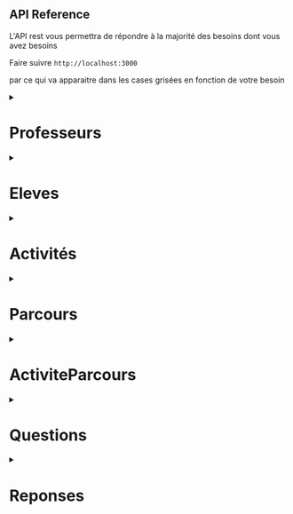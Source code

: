 
## API Reference

L'API rest vous permettra de répondre à la majorité des besoins dont vous avez besoins 

Faire suivre   ```http://localhost:3000 ``` 

par ce qui va apparaitre dans les cases grisées en fonction de votre besoin 


<details>
<summary> <h1> Professeurs </h1> </summary>
<br>

### récupérer tous les professeurs
> 📝 les professeurs ici sont l'ensemble des encadrants et des tuteurs

```http
  GET /api/professeurs
```

  <details>
  <summary> Exemple </summary>
  <br>

 -  #### Response

```
        {
            "id": 50,
            "nom": "aa",
            "prenom": "bb",
            "email": "aa@bb.fr",
            "numero_tel": "92830982390",
            "metier": "prof",
            "etablissement": "polytech",
            "role": "Encadrant",
            "nb_eleve_tuteur": 0,
            "password": "$2b$10$BRtzEE1.SAPk5i3AVFIl8OiWJ0iUB.NayJnhWJMlhibzv09/7kmAu",
            "createdAt": "2023-07-06T11:42:17.000Z",
            "updatedAt": "2023-07-06T11:42:17.000Z"
        },
        {
            "id": 51,
            "nom": "cc",
            "prenom": "dd",
            "email": "cc@dd.fr",
            "numero_tel": "92830982390",
            "metier": "prof",
            "etablissement": "polytech",
            "role": "Tuteur",
            "nb_eleve_tuteur": 2,
            "password": "$2b$10$TYtSdwAx9adQwe90q3yaHOa25uJ7fxBGVYUzWivnokg9QugK2/1oi",
            "createdAt": "2023-07-06T11:42:17.000Z",
            "updatedAt": "2023-07-06T11:42:17.000Z"
        }

```
  </details>

### récupérer un professeur
> 

```http
  GET /api/professeurs/{id}
```
> ne pas intégrer les "{}" dans votre requête 


| Parameter | Type     | Description                       |
| :-------- | :------- | :-------------------------------- |
| `id`      | `int` | **Required**. Id du professeur à trouver |


<details>
  <summary> Exemple</summary>
  <br>

  - #### Request

  ```http
    GET /api/professeur/50
  ``` 
  - #### Response

          {
            "id": 50,
            "nom": "aa",
            "prenom": "bb",
            "email": "aa@bb.fr",
            "numero_tel": "92830982390",
            "metier": "prof",
            "etablissement": "polytech",
            "role": "Encadrant",
            "nb_eleve_tuteur": 0,
            "password": "$2b$10$BRtzEE1.SAPk5i3AVFIl8OiWJ0iUB.NayJnhWJMlhibzv09/7kmAu",
            "createdAt": "2023-07-06T11:42:17.000Z",
            "updatedAt": "2023-07-06T11:42:17.000Z"
        },

</details>

### récupérer tous les professeurs en fonction de leur rôle

```http
  GET /api/professeurs/role/{role}
```

| Parameter | Type     | Description                       |
| :-------- | :------- | :-------------------------------- |
| `role`      | `Tuteur`, `Encadrant` | **Required**. role du professeur|

> 📝 les professeurs qui sont à la foi encadrant et tuteur seront retourné par défaut 

<details>
<summary>Exemple </summary>
<br>

- #### Request
```http
  GET /api/professeurs/role/Tuteur
```

- #### Response 

```
    {
        "id": 51,
        "nom": "cc",
        "prenom": "dd",
        "email": "cc@dd.fr",
        "numero_tel": "92830982390",
        "metier": "prof",
        "etablissement": "polytech",
        "role": "Tuteur",
        "nb_eleve_tuteur": 2,
        "password": "$2b$10$TYtSdwAx9adQwe90q3yaHOa25uJ7fxBGVYUzWivnokg9QugK2/1oi",
        "createdAt": "2023-07-06T11:42:17.000Z",
        "updatedAt": "2023-07-06T11:42:17.000Z"
    },
    {
        "id": 52,
        "nom": "ee",
        "prenom": "ff",
        "email": "ee@ff.fr",
        "numero_tel": "92830982390",
        "metier": "prof",
        "etablissement": "polytech",
        "role": "Encadrant et Tuteur",
        "nb_eleve_tuteur": 1,
        "password": "$2b$10$h79Ffg0MxlHUZMJ2P2zt0OR8kf2i0BLM/cwVBoX8VIW1DYmUW9ZKW",
        "createdAt": "2023-07-06T11:42:17.000Z",
        "updatedAt": "2023-07-06T11:42:17.000Z"
    },
```
</details>

### récupérer tous les élèves en fonctions de leur tuteur

```http
  GET /api/professeurs/tuteur/{tuteurID}
```

| Parameter | Type     | Description                       |
| :-------- | :------- | :-------------------------------- |
| `tuteurId`| `int` | **Required**. identifiant du tuteur|

> 📝 les les professeurs qui ne sont pas tuteur, auront aucune réponse à cette requête

<details>
<summary>Exemple </summary>
<br>

- #### Request
```http
  GET /api/professeurs/tuteur/51
```

- #### Response 

La liste des élèves dont le professeur est tuteur
```
    {
        "id": 54,
        "nom": "a",
        "prenom": "b",
        "email": "a@b.fr",
        "numero_tel": "987654321",
        "numero_tel_parent": "1234567890",
        "adress": "montpellier",
        "etablissement": "college",
        "password": null,
        "professeurId": 51,
        "parcoursId": 552,
        "createdAt": "2023-07-06T11:41:08.000Z",
        "updatedAt": "2023-07-07T09:07:27.000Z"
    },
    {
        "id": 55,
        "nom": "c",
        "prenom": "d",
        "email": "c@d.fr",
        "numero_tel": "987654321",
        "numero_tel_parent": "1234567890",
        "adress": "montpellier",
        "etablissement": "college",
        "password": null,
        "professeurId": 51,
        "parcoursId": 552,
        "createdAt": "2023-07-06T11:41:08.000Z",
        "updatedAt": "2023-07-07T09:07:38.000Z"
    }
```

</details>


### Créer un professeur

```http
  POST /api/professeurs
```

| Body | Type     | Description                       |
| :-------- | :------- | :-------------------------------- |
| `nom`| `string` | **Required**. nom du professeur|
| `prenom`| `string` | **Required**. prenom du professeur|
| `email`| `string` | **Required**. email du professeur utile à sa connexion|
| `numero_tel`| `string` | **Required**. numéro de téléphone du professeur|
| `metier`| `string` | **Required**. métier du professeur|
| `etablissement`| `string` | **Required**. établissement dans lequel le professeur exerce|
| `role`| `Tuteur`, `Encadrant`,`Encadrant et Tuteur` | **Required**. role que souhaite avoir le professeur|
| `nb_eleve_tuteur`| `int` | **Required**. nombre d'élèves dont le professeur souhaite être tuteur, 0 si encadrant uniquement|


<details>
<summary>Exemple</summary>
<br>

- #### Request
```http
  POST /api/professeurs
```

```
        {
            "nom": "Jean",
            "prenom": "Marc",
            "email": "jean@marc.fr",
            "numero_tel": "0612345678",
            "metier": "Enseignant Chercheur",
            "etablissement": "Université des sciences de Montpellier",
            "role" : "Encadrant",
            "nb_eleve_tuteur": 0
        }
```

- #### Response 
```
        {
            "id": 61,
            "nom": "Jean",
            "prenom": "Marc",
            "email": "jean@marc.fr",
            "numero_tel": "0612345678",
            "metier": "Enseignant Chercheur",
            "etablissement": "Université des sciences de Montpellier",
            "role": "Encadrant",
            "nb_eleve_tuteur": 0,
            "password": "$2b$10$B8wL2D47NxoVWRBJ18Zk6.Eaqjq6FNEulgMvFWeYM2keBrqTmixie",
            "updatedAt": "2023-07-11T09:02:04.891Z",
            "createdAt": "2023-07-11T09:02:04.891Z"
        }
```

</details>


### Supprimer un professeur

```http
  DELETE /api/professeurs/{id}
```

| Parameter | Type     | Description                       |
| :-------- | :------- | :-------------------------------- |
| `id`      | `int` | **Required**. Id du professeur à supprimer |


<details>
<summary>Exemple</summary>
<br>

- #### Request
```http
  DELETE /api/professeurs/61
```
- #### Response 
```
    { message: 'Le professeur a bien été supprimé.' }
```
</details>

### Supprimer tous les professeurs

```http
  DELETE /api/professeurs
```

<details>
<summary>Exemple</summary>
<br>

- #### Response 
```
    { message: 'Nombre de professeurs supprimés : 14' }
```
</details>

</details>


<details>
<summary> <h1>Eleves</h1> </summary>

### récupérer tous les élèves

```http
  GET /api/eleves
```

  <details>
  <summary> Exemple </summary>
  <br>

 -  #### Response

```
    {
        "id": 54,
        "nom": "a",
        "prenom": "b",
        "email": "a@b.fr",
        "numero_tel": "987654321",
        "numero_tel_parent": "1234567890",
        "adress": "montpellier",
        "etablissement": "college",
        "password": null,
        "professeurId": 51,
        "parcoursId": 552,
        "createdAt": "2023-07-06T11:41:08.000Z",
        "updatedAt": "2023-07-07T09:07:27.000Z"
    },
    {
        "id": 55,
        "nom": "c",
        "prenom": "d",
        "email": "c@d.fr",
        "numero_tel": "987654321",
        "numero_tel_parent": "1234567890",
        "adress": "montpellier",
        "etablissement": "college",
        "password": null,
        "professeurId": 51,
        "parcoursId": 552,
        "createdAt": "2023-07-06T11:41:08.000Z",
        "updatedAt": "2023-07-07T09:07:38.000Z"
    },

```
</details>

### récupérer un élève

```http
  GET /api/eleves/{id}
```
> ne pas intégrer les "{}" dans votre requête 


| Parameter | Type     | Description                       |
| :-------- | :------- | :-------------------------------- |
| `id`      | `int` | **Required**. Id de l'élève à trouver|

<details>
  <summary> Exemple</summary>
  <br>

  - #### Request

  ```http
    GET /api/eleves/54
  ``` 
  - #### Response

```
    {
        "id": 54,
        "nom": "a",
        "prenom": "b",
        "email": "a@b.fr",
        "numero_tel": "987654321",
        "numero_tel_parent": "1234567890",
        "adress": "montpellier",
        "etablissement": "college",
        "password": null,
        "professeurId": 51,
        "parcoursId": 552,
        "createdAt": "2023-07-06T11:41:08.000Z",
        "updatedAt": "2023-07-07T09:07:27.000Z"
    }
```

</details>


### récupérer les membres du groupe d'un élève
> les élèves d'un même groupe ont le même parcours, voir partie sur les Parcours pour plus d'informations

```http
  GET /api/eleves/groupe/{id}
```
> ne pas intégrer les "{}" dans votre requête 


| Parameter | Type     | Description                       |
| :-------- | :------- | :-------------------------------- |
| `id`      | `int` | **Required**. Id de l'élève à trouver|

<details>
  <summary> Exemple</summary>
  <br>

  - #### Request

  ```http
    GET /api/eleves/groupe/54
  ``` 
  - #### Response

```
    {
        "id": 55,
        "nom": "c",
        "prenom": "d",
        "email": "c@d.fr",
        "numero_tel": "987654321",
        "numero_tel_parent": "1234567890",
        "adress": "montpellier",
        "etablissement": "college",
        "password": null,
        "professeurId": 51,
        "parcoursId": 552,
        "createdAt": "2023-07-06T11:41:08.000Z",
        "updatedAt": "2023-07-07T09:07:38.000Z"
    },
    {
        "id": 56,
        "nom": "e",
        "prenom": "f",
        "email": "e@f.fr",
        "numero_tel": "987654321",
        "numero_tel_parent": "1234567890",
        "adress": "montpellier",
        "etablissement": "college",
        "password": null,
        "professeurId": 52,
        "parcoursId": 552,
        "createdAt": "2023-07-06T11:41:08.000Z",
        "updatedAt": "2023-07-07T09:16:56.000Z"
    }
```

</details>


### récupérer les élèves pour une activité donnée et un moment donné


```http
  GET /api/eleves/activite/{activiteId}/{indexMoment}
```
> ne pas intégrer les "{}" dans votre requête 


| Parameter | Type     | Description                       |
| :-------- | :------- | :-------------------------------- |
| `activiteId`      | `int` | **Required**. id d'une activité |
| `indexMoment`      | `int` [0,9]| **Required**. index d'un moment de la semaine : 0 étant lundi matin, 1 lundi aprés-midi...|

<details>
  <summary> Exemple</summary>
  <br>

  - #### Request

  ```http
    GET /api/eleves/activite/48/0
  ``` 
  - #### Response

```
    {
        "id": 57,
        "nom": "g",
        "prenom": "h",
        "email": "g@h.fr",
        "numero_tel": "987654321",
        "numero_tel_parent": "1234567890",
        "adress": "montpellier",
        "etablissement": "college",
        "password": null,
        "professeurId": 53,
        "parcoursId": 552,
        "createdAt": "2023-07-06T11:41:08.000Z",
        "updatedAt": "2023-07-07T09:17:19.000Z"
    },
    {
        "id": 58,
        "nom": "i",
        "prenom": "j",
        "email": "i@j.fr",
        "numero_tel": "987654321",
        "numero_tel_parent": "1234567890",
        "adress": "montpellier",
        "etablissement": "college",
        "password": null,
        "professeurId": 53,
        "parcoursId": 552,
        "createdAt": "2023-07-06T11:41:08.000Z",
        "updatedAt": "2023-07-07T10:14:05.000Z"
    }
```

</details>

### Créer un élève


```http
  POST /api/eleves
```

| Body | Type     | Description                       |
| :-------- | :------- | :-------------------------------- |
| `nom`| `string` | **Required**. nom de l'élève|
| `prenom`| `string` | **Required**. prenom de l'élève|
| `email`| `string` | **Required**. email de l'élève utile à sa connexion|
| `numero_tel`| `string` | **Required**. numéro de téléphone de l'élève|
| `numero_tel_parent`| `string` | **Required**. numéro de téléphone d'un responsable légal de l'élève|
| `etablissement`| `string` | **Required**. collège ou étudie l'élève|
| `adresse`| `string` | **Required**. adress de l'élève|


<details>
  <summary> Exemple</summary>
  <br>

  - #### Request

  ```http
    POST /api/eleves
  ```

```
        {
        "nom": "John",
        "prenom": "Doe",
        "email": "john.doe@example.com",
        "numero_tel": "1234567890",
        "numero_tel_parent": "0987654321",
        "adress": "123 Street",
        "etablissement": "School XYZ"
        }

```

  - #### Response

```
    {
        "id": 67,
        "nom": "John",
        "prenom": "Doe",
        "email": "john.doe@example.com",
        "numero_tel": "1234567890",
        "numero_tel_parent": "0987654321",
        "adress": "123 Street",
        "etablissement": "School XYZ",
        "updatedAt": "2023-07-11T10:36:53.196Z",
        "createdAt": "2023-07-11T10:36:53.196Z"
    }
```

</details>

### Confirmer un élève
> confirmer un élève revient à lui attribuer un tuteur disponible


```http
  PUT /api/eleves/confirmation/{id}
```
> ne pas intégrer les "{}" dans votre requête 


| Parameter | Type     | Description                       |
| :-------- | :------- | :-------------------------------- |
| `id`      | `int` | **Required**. Id de l'élève à confirmer|


<details>
  <summary> Exemple</summary>
  <br>

  - #### Request

  ```http
    PUT /api/eleves/confirmation/67
  ```

  - #### Response

```
    
    {
        "id": 67,
        "nom": "John",
        "prenom": "Doe",
        "email": "john.doe@example.com",
        "numero_tel": "1234567890",
        "numero_tel_parent": "0987654321",
        "adress": "123 Street",
        "etablissement": "School XYZ",
        "password": null,
        "professeurId": 55,
        "parcoursId": null,
        "createdAt": "2023-07-11T10:36:53.000Z",
        "updatedAt": "2023-07-11T10:43:53.953Z"
    }
        
```
> ainsi professeurId n'est plus null, il a donc un tuteur

</details>


### Attribuer un parcours à un élève
> attribution d'un parcours à l'élève s'il y en a de disponible

```http
  PUT /api/eleves/parcours/{id}
```
> ne pas intégrer les "{}" dans votre requête 


| Parameter | Type     | Description                       |
| :-------- | :------- | :-------------------------------- |
| `id`      | `int` | **Required**. Id de l'élève à qui on veut attribuer un parcours|


<details>
  <summary> Exemple</summary>
  <br>

  - #### Request

  ```http
    PUT /api/eleves/parcours/67
  ```

  - #### Response

```
    {
        "id": 67,
        "nom": "John",
        "prenom": "Doe",
        "email": "john.doe@example.com",
        "numero_tel": "1234567890",
        "numero_tel_parent": "0987654321",
        "adress": "123 Street",
        "etablissement": "School XYZ",
        "password": null,
        "professeurId": 55,
        "parcoursId": 552,
        "createdAt": "2023-07-11T10:36:53.000Z",
        "updatedAt": "2023-07-11T11:04:51.622Z"
    }   
```
> ainsi parcoursId n'est plus null, il a donc un parcours


</details>

### Supprimer un élève

```http
  DELETE /api/eleves/{id}
```

| Parameter | Type     | Description                       |
| :-------- | :------- | :-------------------------------- |
| `id`      | `int` | **Required**. Id de l'élève à supprimer |


<details>
<summary>Exemple</summary>
<br>

- #### Request
```http
  DELETE /api/eleves/67
```
- #### Response 
```
    { message: "L'élève a bien été supprimé."" }
```
</details>


### Supprimer tous les élèves

```http
  DELETE /api/eleves   
```

<details>
<summary>Exemple</summary>
<br>

- #### Response 
```
    { message: "Nombre d'élèves supprimés : 18" }
```
</details>

</details>

<details>
<summary> <h1> Activités </h1> </summary>
<br>

### récupérer toutes les activités

```http
  GET /api/activites
```

  <details>
  <summary> Exemple </summary>
  <br>

 -  #### Response

```
    {
        "id": 48,
        "nom": "act2",
        "description": "une deuxieme activitié",
        "nb_realisations": 1,
        "nb_eleve_max": 16,
        "l1": 1,
        "l2": 1,
        "ma1": 0,
        "ma2": 0,
        "me1": 0,
        "me2": 0,
        "j1": 1,
        "j2": 0,
        "v1": 1,
        "v2": 0,
        "professeurId": 50,
        "createdAt": "2023-07-06T11:42:17.000Z",
        "updatedAt": "2023-07-06T11:42:17.000Z"
    },
    {
        "id": 49,
        "nom": "act5",
        "description": "une cinquième activité",
        "nb_realisations": 3,
        "nb_eleve_max": 7,
        "l1": 0,
        "l2": 0,
        "ma1": 1,
        "ma2": 0,
        "me1": 1,
        "me2": 1,
        "j1": 1,
        "j2": 1,
        "v1": 1,
        "v2": 1,
        "professeurId": 54,
        "createdAt": "2023-07-06T11:42:17.000Z",
        "updatedAt": "2023-07-06T11:42:17.000Z"
    }

```
  </details>

### récupérer une activite 

```http
  GET /api/activites/{id}
```
> ne pas intégrer les "{}" dans votre requête 


| Parameter | Type     | Description                       |
| :-------- | :------- | :-------------------------------- |
| `id`      | `int` | **Required**. Id de l'activité à trouver |


<details>
  <summary>Exemple</summary>
  <br>

  - #### Request

  ```http
    GET /api/activites/48
  ``` 
  - #### Response
```
    {
        "id": 48,
        "nom": "act2",
        "description": "une deuxieme activitié",
        "nb_realisations": 1,
        "nb_eleve_max": 16,
        "l1": 1,
        "l2": 1,
        "ma1": 0,
        "ma2": 0,
        "me1": 0,
        "me2": 0,
        "j1": 1,
        "j2": 0,
        "v1": 1,
        "v2": 0,
        "professeurId": 50,
        "createdAt": "2023-07-06T11:42:17.000Z",
        "updatedAt": "2023-07-06T11:42:17.000Z"
    }
```
</details>

### Créer une activité

```http
  POST /api/activites
```

| Body | Type     | Description                       |
| :-------- | :------- | :-------------------------------- |
| `nom`| `string` | **Required**. nom de l'activité|
| `description`| `string` | **Required**. déscription du déroulement de l'activité|
| `nb_realisations`| `int` | **Required**. nombre de fois que l'encadrant peut réaliser l'activité dans la semaine|
| `nb_eleve_max`| `int` | **Required**. nombre d'élèves que peut accepter au maximum l'encadrant durant l'activité|
| `l1`, `l2`, `ma1`, `ma2`, `me1`, `me2`, `j1`, `j2`, `v1`, `v2`| `0`, `1` | **Required**. disponibilité de l'activité à ce moment : 1 disponible, 0 pas disponible|
| `professeurId`| `int` | **Required**. **clé étrangère ref : professeur** l'identifiant de l'encadrant de l'activité|
| `lieu`| `string` | **Required** le lieu du déroulement de l'activité|
| `lieu_rdv`| `string` | **Required**. lieu où doivent se rendre les stagiaires pour rencontrer leur encadrant|


<details>
<summary>Exemple</summary>
<br>

- #### Request
```http
  POST /api/activites
```

```
    {
        "nom": "Arduino",
        "description": "une activitié pour faire quelques jeu avec une arduino",
        "nb_realisations": 1,
        "nb_eleve_max": 14,
        "l1": 0,
        "l2": 0,
        "ma1":1,
        "ma2": 1,
        "me1": 0,
        "me2": 0,
        "j1": 1,
        "j2": 0,
        "v1": 1,
        "v2": 0,
        "professeurId": 52,
    }
```

- #### Response 
```
    {
        "message": "Activité créée avec succès",
        "activite": {
            "id": 57,
            "nom": "Arduino",
            "description": "une activitié pour faire quelques jeu avec une arduino",
            "nb_realisations": 1,
            "nb_eleve_max": 14,
            "l1": 0,
            "l2": 0,
            "ma1": 1,
            "ma2": 1,
            "me1": 0,
            "me2": 0,
            "j1": 1,
            "j2": 0,
            "v1": 1,
            "v2": 0,
            "professeurId": 52,
            "updatedAt": "2023-07-12T08:41:37.779Z",
            "createdAt": "2023-07-12T08:41:37.779Z"
        }
    }
```

</details>

### Modifier une activité

```http
  PUT /api/activites
```

| Parameters | Type     | Description                       |
| :-------- | :------- | :-------------------------------- |
| `id`| `int` |**Required**. Identifiant de l'activité à modifier|


| Body | Type     | Description                       |
| :-------- | :------- | :-------------------------------- |
| `nom`| `string` |nom de l'activité|
| `description`| `string` | déscription du déroulement de l'activité|
| `nb_realisations`| `int` | nombre de fois que l'encadrant peut réaliser l'activité dans la semaine|
| `nb_eleve_max`| `int` |  nombre d'élèves que peut accepter au maximum l'encadrant durant l'activité|
| `l1`, `l2`, `ma1`, `ma2`, `me1`, `me2`, `j1`, `j2`, `v1`, `v2`| `0`, `1` | disponibilité de l'activité à ce moment : 1 disponible, 0 pas disponible|
| `professeurId`| `int` | **clé étrangère ref : professeur** l'identifiant de l'encadrant de l'activité|
| `lieu`| `string` | le lieu du déroulement de l'activité|
| `lieu_rdv`| `string` |. lieu où doivent se rendre les stagiaires pour rencontrer leur encadrant|




<details>
<summary>Exemple</summary>
<br>

- #### Request
```http
  PUT /api/activites/129
```

```
    {
        "nom": "Activite 10",
        "descriptions": "finalement c'est l'activité 10",
        "lieu": "Place Eugène bataillon",
        "lieu_rdv": "à l'entrée de la fac devant le grand batiment blanc"
    }
```

- #### Response 
```
    {
        "message": "Activité modifiée avec succès",
        "activite": {
            "id": 129,
            "nom": "Activite 10",
            "description": "description",
            "nb_realisations": 2,
            "nb_eleve_max": 6,
            "l1": 0,
            "l2": 0,
            "ma1": 1,
            "ma2": 0,
            "me1": 0,
            "me2": 1,
            "j1": 0,
            "j2": 1,
            "v1": 0,
            "v2": 0,
            "lieu": "Place Eugène bataillon",
            "lieu_rdv": "à l'entrée de la fac devant le grand batiment blanc",
            "professeurId": 77,
            "createdAt": "2023-08-02T06:10:11.000Z",
            "updatedAt": "2023-08-03T06:16:28.253Z"
        }
    }
```

</details>

### Supprimer une activité

```http
  DELETE /api/activité/{id}
```

| Parameter | Type     | Description                       |
| :-------- | :------- | :-------------------------------- |
| `id`      | `int` | **Required**. Id de l'activité à supprimer |


<details>
<summary>Exemple</summary>
<br>

- #### Request
```http
  DELETE /api/activites/57
```
- #### Response 
```
    { message: 'Activité supprimée avec succès' }
```
</details>

### Supprimer toutes les activités

```http
  DELETE /api/activites
```

<details>
<summary>Exemple</summary>
<br>

- #### Response 
```
    { message: 'Toutes les activités ont été supprimées' }
```
</details>

</details>

<details>
<summary> <h1> Parcours </h1> </summary>
<br>

### Générer des parcours

```http
  POST /api/parcours
```

| Body | Type     | Description                       |
| :-------- | :------- | :-------------------------------- |
| `nbParcours`      | `int` | **Required**. nombre de parcours à générer |
| `nbEleveMax` | `int` | **Required**. nombre d'élève par groupe et donc par parcours |

  <details>
  <summary> Exemple </summary>
  <br>

 -  #### Request

```
    {
        "nbParcours": 2,
        "nbEleveMax": 7
    }

```

 -  #### Response

```
    {
        "message": "Génération des emplois du temps a été un succés"
    }

```
  </details>

</details>

<details>
<summary> <h1> ActiviteParcours </h1> </summary>
<br>

### récupérer toutes les association activité-parcours-indexMoment
> 📝 les indexMoment correspondent au moment où se déroule l'activité durant la semaine : 0 = lundi matin, 1 = lundi après-midi...

```http
  GET /api/activiteparcours
```

  <details>
  <summary> Exemple </summary>
  <br>

 -  #### Response

```
    {
        "parcoursId": 554,
        "activiteId": 48,
        "indexMoment": 0,
        "createdAt": "2023-07-12T10:37:41.000Z",
        "updatedAt": "2023-07-12T10:37:41.000Z"
    },
    {
        "parcoursId": 554,
        "activiteId": 49,
        "indexMoment": 2,
        "createdAt": "2023-07-12T10:37:41.000Z",
        "updatedAt": "2023-07-12T10:37:41.000Z"
    },
    {
        "parcoursId": 554,
        "activiteId": 50,
        "indexMoment": 6,
        "createdAt": "2023-07-12T10:37:41.000Z",
        "updatedAt": "2023-07-12T10:37:41.000Z"
    }

```
  </details>

### Récupérer toutes les activités pour chaque parcours

```http
  GET /api/activiteparcours/parcours
```

<details>
  <summary>Exemple</summary>
  <br>

  - #### Response
```
    "555": [
        {
            "parcoursId": 555,
            "activiteId": 48,
            "indexMoment": 0,
            "createdAt": "2023-07-12T10:37:41.000Z",
            "updatedAt": "2023-07-12T10:37:41.000Z"
        },
        {
            "parcoursId": 555,
            "activiteId": 57,
            "indexMoment": 2,
            "createdAt": "2023-07-12T10:37:41.000Z",
            "updatedAt": "2023-07-12T10:37:41.000Z"
        },
        {
            "parcoursId": 555,
            "activiteId": 49,
            "indexMoment": 4,
            "createdAt": "2023-07-12T10:37:41.000Z",
            "updatedAt": "2023-07-12T10:37:41.000Z"
        },
        {
            "parcoursId": 555,
            "activiteId": 50,
            "indexMoment": 6,
            "createdAt": "2023-07-12T10:37:41.000Z",
            "updatedAt": "2023-07-12T10:37:41.000Z"
        },
        {
            "parcoursId": 555,
            "activiteId": 52,
            "indexMoment": 9,
            "createdAt": "2023-07-12T10:37:41.000Z",
            "updatedAt": "2023-07-12T10:37:41.000Z"
        }
    ]
```
</details>

### Récupérer toutes les activités d'un parcours

```http
  GET /api/activiteparcours/{parcoursId}
```
> ne pas intégrer les "{}" dans votre requête 


| Parameter | Type     | Description                       |
| :-------- | :------- | :-------------------------------- |
| `parcoursId`      | `int` | **Required**. Id du parcours dont on veut récupérer les activités|


<details>
  <summary>Exemple</summary>
  <br>

  - #### Request 

```http
  GET /api/activiteparcours/555
```

  - #### Response
```
    "555": [
        {
            "parcoursId": 555,
            "activiteId": 48,
            "indexMoment": 0,
            "createdAt": "2023-07-12T10:37:41.000Z",
            "updatedAt": "2023-07-12T10:37:41.000Z"
        },
        {
            "parcoursId": 555,
            "activiteId": 57,
            "indexMoment": 2,
            "createdAt": "2023-07-12T10:37:41.000Z",
            "updatedAt": "2023-07-12T10:37:41.000Z"
        },
        {
            "parcoursId": 555,
            "activiteId": 49,
            "indexMoment": 4,
            "createdAt": "2023-07-12T10:37:41.000Z",
            "updatedAt": "2023-07-12T10:37:41.000Z"
        },
        {
            "parcoursId": 555,
            "activiteId": 50,
            "indexMoment": 6,
            "createdAt": "2023-07-12T10:37:41.000Z",
            "updatedAt": "2023-07-12T10:37:41.000Z"
        },
        {
            "parcoursId": 555,
            "activiteId": 52,
            "indexMoment": 9,
            "createdAt": "2023-07-12T10:37:41.000Z",
            "updatedAt": "2023-07-12T10:37:41.000Z"
        }
    ]
```
</details>


### Récupérer les activités d'un élève
 > à utiliser uniquement lorsqu'on a attribué un parcours à l'élève en question

```http
  GET /api/activiteparcours/eleve/{eleveId}
```

| Body | Type     | Description                       |
| :-------- | :------- | :-------------------------------- |
| `eleveId`| `int` | **Required**. identifiant de l'élève dont on veut récupérer le parcours et les activités |


<details>
<summary>Exemple</summary>
<br>

- #### Request
```http
  GET /api/activiteparcours/eleve/54
```

- #### Response

```
[
    {
        "parcoursId": 554,
        "activiteId": 48,
        "indexMoment": 0,
        "createdAt": "2023-07-12T10:37:41.000Z",
        "updatedAt": "2023-07-12T10:37:41.000Z"
    },
    {
        "parcoursId": 554,
        "activiteId": 51,
        "indexMoment": 1,
        "createdAt": "2023-07-12T10:37:41.000Z",
        "updatedAt": "2023-07-12T10:37:41.000Z"
    },
    {
        "parcoursId": 554,
        "activiteId": 49,
        "indexMoment": 2,
        "createdAt": "2023-07-12T10:37:41.000Z",
        "updatedAt": "2023-07-12T10:37:41.000Z"
    },
    {
        "parcoursId": 554,
        "activiteId": 53,
        "indexMoment": 3,
        "createdAt": "2023-07-12T10:37:41.000Z",
        "updatedAt": "2023-07-12T10:37:41.000Z"
    },
    {
        "parcoursId": 554,
        "activiteId": 55,
        "indexMoment": 4,
        "createdAt": "2023-07-12T10:37:41.000Z",
        "updatedAt": "2023-07-12T10:37:41.000Z"
    },
    {
        "parcoursId": 554,
        "activiteId": 56,
        "indexMoment": 5,
        "createdAt": "2023-07-12T10:37:41.000Z",
        "updatedAt": "2023-07-12T10:37:41.000Z"
    },
    {
        "parcoursId": 554,
        "activiteId": 50,
        "indexMoment": 6,
        "createdAt": "2023-07-12T10:37:41.000Z",
        "updatedAt": "2023-07-12T10:37:41.000Z"
    },
    {
        "parcoursId": 554,
        "activiteId": 52,
        "indexMoment": 8,
        "createdAt": "2023-07-12T10:37:41.000Z",
        "updatedAt": "2023-07-12T10:37:41.000Z"
    },
    {
        "parcoursId": 554,
        "activiteId": 54,
        "indexMoment": 9,
        "createdAt": "2023-07-12T10:37:41.000Z",
        "updatedAt": "2023-07-12T10:37:41.000Z"
    }
]
```

</details>

### Récupérer le parcours d'un professeur

```http
  GET /api/activiteparcours/professeur/{profId}
```

| Parameter | Type     | Description                       |
| :-------- | :------- | :-------------------------------- |
| `profId`      | `int` | **Required**. Id de l'encadrant dont on veut récupérer le parcours |


<details>
<summary>Exemple</summary>
<br>

- #### Request
```http
  GET /api/activiteparcours/professeur/50
```
- #### Response 
```
    {
        "0": [
            [
                {
                    "parcoursId": 554,
                    "activiteId": 48,
                    "indexMoment": 0,
                    "createdAt": "2023-07-12T10:37:41.000Z",
                    "updatedAt": "2023-07-12T10:37:41.000Z"
                },
                {
                    "parcoursId": 555,
                    "activiteId": 48,
                    "indexMoment": 0,
                    "createdAt": "2023-07-12T10:37:41.000Z",
                    "updatedAt": "2023-07-12T10:37:41.000Z"
                }
            ]
        ],
        "1": [],
        "2": [],
        "3": [],
        "4": [],
        "5": [
            [
                {
                    "parcoursId": 554,
                    "activiteId": 56,
                    "indexMoment": 5,
                    "createdAt": "2023-07-12T10:37:41.000Z",
                    "updatedAt": "2023-07-12T10:37:41.000Z"
                }
            ]
        ],
        "6": [],
        "7": [],
        "8": [],
        "9": [
            [
                {
                    "parcoursId": 554,
                    "activiteId": 54,
                    "indexMoment": 9,
                    "createdAt": "2023-07-12T10:37:41.000Z",
                    "updatedAt": "2023-07-12T10:37:41.000Z"
                }
            ]
        ]
    }
```
</details>

### Ajouter une activité à un parcours particulier à un moment particulier
> il va falloir créer l'activité avant et récupérer son identifiant pour l'utiliser ici 

```http
  POST /api/activiteparcours/
```

| Parameter | Type     | Description                       |
| :-------- | :------- | :-------------------------------- |
| `parcoursId`      | `int` | **Required**. Id du parcours dans lequel on souhaite ajouter l'activité |
| `activiteId`      | `int` | **Required**. id de l'activité qu'on souhaite rajouter dans le parcours |
| `indexMoment`      | `int` | **Required**. idex du moment durant lequel on veut ajouter l'activité |

<details>
<summary>Exemple</summary>
<br>

- #### Request
```
    
    {
        "parcoursId": 554,
        "activiteId": 57,
        "indexMoment": 7
    }

```

- #### Response 

```
    {
        "parcoursId": 554,
        "activiteId": 57,
        "indexMoment": 7,
        "updatedAt": "2023-07-12T12:29:56.250Z",
        "createdAt": "2023-07-12T12:29:56.250Z"
    }
```
</details>

### Ajouter une activité à tous les parcours à un moment particulier
> il va falloir créer l'activité avant et récupérer son identifiant pour l'utiliser ici 

```http
  POST /api/activiteparcours/parcours
```

| Parameter | Type     | Description                       |
| :-------- | :------- | :-------------------------------- |
| `activiteId`      | `int` | **Required**. id de l'activité qu'on souhaite rajouter dans le parcours |
| `indexMoment`      | `int` | **Required**. idex du moment durant lequel on veut ajouter l'activité |

<details>
<summary>Exemple</summary>
<br>

- #### Request
```
    
    {
        "activiteId": 57,
        "indexMoment": 7
    }

```

- #### Response 

```
  {
    "message": "L'activité à été ajoutée à tous les parcours avec succés"
  }
```
</details>

</details>

<details>
<summary> <h1> Questions </h1> </summary>
<br>

### récupérer toutes les questions

```http
  GET /api/questions
```

  <details>
  <summary> Exemple </summary>
  <br>

 -  #### Response

```
    [
        {
            "id": 1,
            "contenu": "Comment jugeriez vous la ponctualité de l'élève ?",
            "questionnaire": "Encadrant",
            "createdAt": "2023-06-21T07:08:59.000Z",
            "updatedAt": "2023-06-21T07:08:59.000Z"
        },
        {
            "id": 2,
            "contenu": "Sur 10, comment jugeriez vous la ponctualité de l'élève ?",
            "questionnaire": "Tuteur",
            "createdAt": "2023-06-21T07:09:16.000Z",
            "updatedAt": "2023-06-21T07:31:46.000Z"
        }
    ]

```
  </details>

### récupérer une question 

```http
  GET /api/questions/{id}
```
> ne pas intégrer les "{}" dans votre requête 


| Parameter | Type     | Description                       |
| :-------- | :------- | :-------------------------------- |
| `id`      | `int` | **Required**. Id de la question à trouver |


<details>
  <summary>Exemple</summary>
  <br>

  - #### Request

  ```http
    GET /api/questions/1
  ``` 
  - #### Response
```
    {
        "id": 1,
        "contenu": "Comment jugeriez vous la ponctualité de l'élève ?",
        "questionnaire": "Encadrant",
        "createdAt": "2023-06-21T07:08:59.000Z",
        "updatedAt": "2023-06-21T07:08:59.000Z"
    }
```
</details>

### récupérer les questions d'un questionnaire 

```http
  GET /api/questions/questionnaire/{questionnaire}
```
> ne pas intégrer les "{}" dans votre requête 


| Parameter | Type     | Description                       |
| :-------- | :------- | :-------------------------------- |
| `questionnaire`| `Tuteur`, `Encadrant`, `Eleve` | **Required**. détermine pour qui les questions sont adressées|


<details>
  <summary>Exemple</summary>
  <br>

  - #### Request

  ```http
    GET /api/questions/Tuteur
  ``` 

  - #### Response
```
[
    {
        "id": 2,
        "contenu": "Sur 10, comment jugeriez vous la ponctualité de l'élève ?",
        "questionnaire": "Tuteur",
        "createdAt": "2023-06-21T07:09:16.000Z",
        "updatedAt": "2023-06-21T07:31:46.000Z"
    },
    {
        "id": 6,
        "contenu": "l'élève a été présent à toutes les activités ?",
        "questionnaire": "Tuteur",
        "createdAt": "2023-07-05T12:21:14.000Z",
        "updatedAt": "2023-07-05T12:21:14.000Z"
    }
]
```
</details>

### Créer une question

```http
  POST /api/questions
```

| Body | Type     | Description                       |
| :-------- | :------- | :-------------------------------- |
| `contenu`| `string` | **Required**. l'énoncé de la question|
| `questionnaire`| `Tuteur`, `Encadrant`, `Eleve` | **Required**. détermine pour qui les questions sont adressées|

<details>
<summary>Exemple</summary>
<br>

- #### Request
```http
  POST /api/questions
```

```
    {
        "contenu": "sur 10, à combien jugeriez vous l'autonomie de l'élève",
        "questionnaire": "Encadrant"
    }
```

- #### Response 
```
    {
        "id": 10,
        "contenu": "sur 10, à combien jugeriez vous l'autonomie de l'élève",
        "questionnaire": "Encadrant",
        "updatedAt": "2023-07-12T12:59:32.863Z",
        "createdAt": "2023-07-12T12:59:32.863Z"
    }
```

</details>

### Modifier une question

```http
  PUT /api/questions/{id}
```
| Parameter | Type     | Description                       |
| :-------- | :------- | :-------------------------------- |
| `id`| `int` | **Required**. id de la question à modifier|

<br>



| Body | Type     | Description                       |
| :-------- | :------- | :-------------------------------- |
| `contenu`| `string` | l'énoncé de la question|
| `questionnaire`| `Tuteur`, `Encadrant`, `Eleve` | détermine pour qui les questions sont adressées|

<details>
<summary>Exemple</summary>
<br>

- #### Request
```http
  PUT /api/questions/10
```

```
    {
        "contenu": "trouvez vous l'élève autonome ?"
    }
```

- #### Response 
```
    {
        "id": 10,
        "contenu": "trouvez vous l'élève autonome ?",
        "questionnaire": "Encadrant",
        "createdAt": "2023-07-12T12:59:32.000Z",
        "updatedAt": "2023-07-12T13:19:35.229Z"
    }
```

</details>


### Supprimer une question

```http
  DELETE /api/questions/{id}
```

| Parameter | Type     | Description                       |
| :-------- | :------- | :-------------------------------- |
| `id`      | `int` | **Required**. Id de la question à supprimer |


<details>
<summary>Exemple</summary>
<br>

- #### Request
```http
  DELETE /api/questions/10
```
- #### Response 
```
    {message: "Question supprimée avec succés"}
```
</details>
</details>

<details>
<summary> <h1> Reponses </h1> </summary>
<br>

### récupérer toutes les réponses d'une question

```http
  GET /api/reponses/question/{questionId}
```

| Parameter | Type     | Description                       |
| :-------- | :------- | :-------------------------------- |
| `questionId`| `int` | **Required**. Id de la question dont on veut récupérer les réponses |

  <details>
  <summary> Exemple </summary>
  <br>

  - #### Request

  ```http
    GET /api/reponses/question/1
  ```   

 -  #### Response

```
[
    {
        "question": "Comment jugeriez vous la ponctualité de l'élève ?"
    },
    {
        "reponses": [
            {
                "id": 177,
                "contenu": "c'était super ils étaient très assidues",
                "repondantEleveId": null,
                "repondantProfId": 50,
                "eleveConcerneId": null,
                "questionId": 1,
                "activiteId": 48,
                "indexMoment": 0,
                "createdAt": "2023-07-10T06:40:49.000Z",
                "updatedAt": "2023-07-10T06:40:49.000Z"
            }
        ]
    }
]

```
  </details>

  ### récupérer toutes les réponses faite sur un élève

```http
  GET /api/reponses/foreleve/{eleveId}
```

| Parameter | Type     | Description                       |
| :-------- | :------- | :-------------------------------- |
| `eleveId`| `int` | **Required**. Id de l'élève sur lequel on veut récupérer les réponses de ses activités

  <details>
  <summary> Exemple </summary>
  <br>

  - #### Request

  ```http
    GET /api/reponses/foreleve/68
  ```   

 -  #### Response

```
[
    {
        "contenu": "Comment jugeriez vous la ponctualité de l'élève ?",
        "reponses": [
            {
                "id": 192,
                "contenu": "élève trés ponctuel super !",
                "repondantEleveId": null,
                "repondantProfId": 62,
                "eleveConcerneId": 68,
                "questionId": 1,
                "activiteId": 117,
                "indexMoment": 0,
                "createdAt": "2023-08-04T09:47:58.000Z",
                "updatedAt": "2023-08-04T09:47:58.000Z"
            }
        ]
    }
]

```
  </details>


  ### récupérer toutes les réponses faites sur une activité
> ce sont donc les réponses du questionnaire encadrant d'un encadrant sur son activité

```http
  GET /api/reponses/activite/{activiteId}
```

| Parameter | Type     | Description                       |
| :-------- | :------- | :-------------------------------- |
| `activiteId`| `int` | **Required**. Id de l'activité dont on veut récupérer les réponses

  <details>
  <summary> Exemple </summary>
  <br>

  - #### Request

  ```http
    GET /api/reponses/activite/48
  ```   

 -  #### Response

```
{
    "1": {
        "contenu": "Comment jugeriez vous la ponctualité de l'élève ?",
        "reponses": [
            {
                "id": 177,
                "contenu": "c'était super ils étaient très assidues",
                "repondantEleveId": null,
                "repondantProfId": 50,
                "eleveConcerneId": null,
                "questionId": 1,
                "activiteId": 48,
                "indexMoment": 0,
                "createdAt": "2023-07-10T06:40:49.000Z",
                "updatedAt": "2023-07-10T06:40:49.000Z"
            }
        ]
    }
}

```
  </details>


  ### récupérer toutes les réponses faites par un tuteur sur tous ses élèves

```http
  GET /api/reponses/tuteur/{profId}
```

| Parameter | Type     | Description                       |
| :-------- | :------- | :-------------------------------- |
| `profId`| `int` | **Required**. Id du tuteur dont on veut récupérer les réponses

  <details>
  <summary> Exemple </summary>
  <br>

  - #### Request

  ```http
    GET /api/reponses/tuteur/51
  ```   

 -  #### Response
 le première clé correspond à l'identifiant de l'élève, la seconde à l'id de laqiestion

 > ici "54" et "55" sont les identifiants des élèves concerné par les réponses,
 le "2" est l'identifiant de la question 

```
{
    "54": {
        "2": {
            "contenu": "Sur 10, comment jugeriez vous la ponctualité de l'élève ?",
            "reponses": [
                {
                    "id": 178,
                    "contenu": "élève très ponctuel",
                    "repondantEleveId": null,
                    "repondantProfId": 51,
                    "eleveConcerneId": 54,
                    "questionId": 2,
                    "activiteId": null,
                    "indexMoment": null,
                    "createdAt": "2023-07-10T06:43:44.000Z",
                    "updatedAt": "2023-07-10T06:43:44.000Z"
                }
            ]
        }
    },
    "55": {
        "2": {
            "contenu": "Sur 10, comment jugeriez vous la ponctualité de l'élève ?",
            "reponses": [
                {
                    "id": 185,
                    "contenu": "super",
                    "repondantEleveId": null,
                    "repondantProfId": 51,
                    "eleveConcerneId": 55,
                    "questionId": 2,
                    "activiteId": null,
                    "indexMoment": null,
                    "createdAt": "2023-07-13T06:24:05.000Z",
                    "updatedAt": "2023-07-13T06:24:05.000Z"
                }
            ]
        }
    }
}

```
  </details>


  ### récupérer toutes les réponses faites par un encadrant sur toutes ses activités
> ce sont donc les réponses du questionnaire encadrant d'un encadrant sur son activité

```http
  GET /api/reponses/encadrant/{profId}
```

| Parameter | Type     | Description                       |
| :-------- | :------- | :-------------------------------- |
| `profId`| `int` | **Required**. Id de l'encadrant dont on veut récupérer les réponses

  <details>
  <summary> Exemple </summary>
  <br>

  - #### Request

  ```http
    GET /api/reponses/encadrant/50
  ```   

 -  #### Response
 Ici le premier indice correspond à l'id l'activité que le prof encadre, ensuite le deuxieme correspond à l'id de la quesiton

 > ici "48" est l'identifiant de l'activité et "1" celui de la question, "54" et "56" sont les activités pour lesquelles il n'y a toujours pas eu de réponse

```
{
    "48": {
        "1": {
            "contenu": "Comment jugeriez vous la ponctualité de l'élève ?",
            "reponses": [
                {
                    "id": 177,
                    "contenu": "c'était super ils étaient très assidues",
                    "repondantEleveId": null,
                    "repondantProfId": 50,
                    "eleveConcerneId": null,
                    "questionId": 1,
                    "activiteId": 48,
                    "indexMoment": 0,
                    "createdAt": "2023-07-10T06:40:49.000Z",
                    "updatedAt": "2023-07-10T06:40:49.000Z"
                }
            ]
        }
    },
    "54": {},
    "56": {}
}

```
  </details>

  ### récupérer toutes les réponses faites par un élève sur le questionnaire de satisfaction élève


```http
  GET /api/reponses/eleve/{eleveId}
```

| Parameter | Type     | Description                       |
| :-------- | :------- | :-------------------------------- |
| `eleveId`| `int` | **Required**. Id de l'élève répondant

  <details>
  <summary> Exemple </summary>
  <br>

  - #### Request

  ```http
    GET /api/reponses/eleve/54
  ```   

 -  #### Response
 Ici le premier indice correspond à l'id l'activité que le prof encadre, ensuite le deuxieme correspond à l'id de la quesiton

 > ici "48" est l'identifiant de l'activité et "1" celui de la question

```
{
    "3": {
        "question": "Sur 10, comment jugeriez vous votre semaine à l'UM ? ",
        "reponses": [
            {
                "id": 186,
                "contenu": "10, j'ai adoré !",
                "repondantEleveId": 54,
                "repondantProfId": null,
                "eleveConcerneId": null,
                "questionId": 3,
                "activiteId": null,
                "indexMoment": null,
                "createdAt": "2023-07-13T10:37:23.000Z",
                "updatedAt": "2023-07-13T10:37:23.000Z"
            }
        ]
    },
    "4": {
        "question": "Quelle est la chose que vous avez le plus apprécié faire durant cette semaine ?",
        "reponses": []
    },
    "8": {
        "question": "auriez vous aimé faire autre chose durant cette semaine à l'UM ?",
        "reponses": []
    }
}

```
  </details>


### récupérer une question 

```http
  GET /api/questions/unique
```
> ne pas intégrer les "{}" dans votre requête 


| Parameter | Type     | Description                       |
| :-------- | :------- | :-------------------------------- |
| `repondantEleveId`      | `int` si le répondant est un élève son id|
| `repondantProfId`      | `int` | si le répondant est un prof son id |
| `eleveConcerneId`      | `int` | si le répondant est un tuteur, l'id de l'élève sur lequel il répond|
| `questionId`      | `int` | **Required** Id de la question à laquelle on répond |
| `activiteId`      | `int` | si le répondant est un encadrant, l'id de l'activité sur laquelle il répond|
| `indexMoment`     | `int` | si le répondant est un encadrant, l'index du moment durant lequel se déroule l'activité |


<details>
  <summary>Exemple</summary>
  <br>

  - #### Request 

  ```http
    GET /api/questions/unique
  ``` 

  ```
    {
        "repondantProfId": 50,
        "questionId": 1,
        "activiteId": 48,
        "indexMoment": 0
    }

  ```
  - #### Response
```
{
    "id": 177,
    "contenu": "c'était super ils étaient très assidues",
    "repondantEleveId": null,
    "repondantProfId": 50,
    "eleveConcerneId": null,
    "questionId": 1,
    "activiteId": 48,
    "indexMoment": 0,
    "createdAt": "2023-07-10T06:40:49.000Z",
    "updatedAt": "2023-07-10T06:40:49.000Z"
}
```
</details>

> cette requette est censé retourner une unique réponse en fonction des paramètres qu'on lui passe 
> si le répondant est un encadrant il faut impérativement passer l'activiteId et l'index moment en paramètres
> si le répondant est un tuteur il faut impérativement passer l'eleveConcerneId en paramètres

### Créer une réponse

```http
  POST /api/reponses
```

| body | Type     | Description                       |
| :-------- | :------- | :-------------------------------- |
| `contenu`      | `string`  **Required**  le contenu de la réponse|
| `repondantEleveId`      | `int` si le répondant est un élève son id|
| `repondantProfId`      | `int` | si le répondant est un prof son id |
| `eleveConcerneId`      | `int` | si le répondant est un tuteur, l'id de l'élève sur lequel il répond|
| `questionId`      | `int` | **Required** Id de la question à laquelle on répond |
| `activiteId`      | `int` | si le répondant est un encadrant, l'id de l'activité sur laquelle il répond|
| `indexMoment`     | `int` | si le répondant est un encadrant, l'index du moment durant lequel se déroule l'activité |

> si un encadrant a déjà ajouté une réponse sur une activité à un moment donné, il ne peut plus le faire pour la même question

> si un tuteur a déjà ajouté une réponse pour un élève donné il ne peut plus faire pour la même question

<details>
<summary>Exemple</summary>
<br>

- #### Request 1 pour encadrant
```http
  POST /api/réponse
```

```
    {
        "contenu": "ça s'est trés bien déroulé", 
        "repondantProfId": 50,
        "questionId": 1,
        "activiteId": 54,
        "indexMoment": 5
    }
```

- #### Response 1 pour encadrant
```
    {
        "id": 187,
        "contenu": "ça s'est trés bien déroulé",
        "repondantProfId": 50,
        "questionId": 1,
        "activiteId": 54,
        "indexMoment": 5,
        "updatedAt": "2023-07-13T11:46:38.183Z",
        "createdAt": "2023-07-13T11:46:38.183Z"
    }
```

- #### Request 2 pour tuteur
```http
  POST /api/réponse
```

```
    {
        "contenu": "l'activité sur l'eau", 
        "repondantEleveId": 54,
        "questionId": 4

    }
```

- #### Response 2 pour tuteur
```
    {
        "id": 190,
        "contenu": "l'activité sur l'eau",
        "repondantEleveId": 54,
        "questionId": 4,
        "updatedAt": "2023-07-13T11:59:20.338Z",
        "createdAt": "2023-07-13T11:59:20.338Z"
    }
```

- #### Request 3 pour élève

```http
  POST /api/réponse
```

```
    {
        "contenu": "l'activité sur l'eau", 
        "eleveReppondantId": 54,
        "questionId": 4

    }
```

- #### Response 3 pour élève

```
    {
        "id": 189,
        "contenu": "l'activité sur l'eau",
        "questionId": 4,
        "updatedAt": "2023-07-13T11:56:46.934Z",
        "createdAt": "2023-07-13T11:56:46.934Z"
    }
```

</details>

### Modifier une réponse

```http
  PUT /api/reponses/{id}
```
| Parameter | Type     | Description                       |
| :-------- | :------- | :-------------------------------- |
| `id`| `int` | **Required**. id de la réponse à modifier|

<br>



| Body | Type     | Description                       |
| :-------- | :------- | :-------------------------------- |
| `contenu`| `string` | **Required** l'énoncé de la question|

<details>
<summary>Exemple</summary>
<br>

- #### Request
```http
  PUT /api/reponses/190
```

```
    {
        "contenu": "l'activité sur l'ordinateur"
    }
```

- #### Response 
```
    {
        "id": 190,
        "contenu": "l'activité sur l'ordinateur",
        "repondantEleveId": 54,
        "repondantProfId": null,
        "eleveConcerneId": null,
        "questionId": 4,
        "activiteId": null,
        "indexMoment": null,
        "createdAt": "2023-07-13T11:59:20.000Z",
        "updatedAt": "2023-07-13T12:06:59.757Z"
    }
```

</details>


### Supprimer une réponse

```http
  DELETE /api/reponses/{id}
```

| Parameter | Type     | Description                       |
| :-------- | :------- | :-------------------------------- |
| `id`      | `int` | **Required**. Id de la réponse à supprimer |


<details>
<summary>Exemple</summary>
<br>

- #### Request

```http
  DELETE /api/reponses/190
```
- #### Response 

```
    {message: "Réponse supprimé avec succés"}
```
</details>

### Supprimer toutes les réponses

```http
  DELETE /api/reponses
```
<details>
<summary>Exemple</summary>
<br>

- #### Response 

```
    {message: "Les réponses ont été supprimées avec succés"}

```
</details>


</details>


